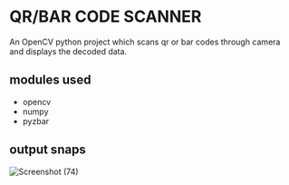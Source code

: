 # QR/BAR CODE SCANNER
An OpenCV python project which scans qr or bar codes through camera and displays the decoded data.

## modules used
- opencv
- numpy
- pyzbar

## output snaps

![Screenshot (74)](https://user-images.githubusercontent.com/58656215/118967383-4341ab00-b988-11eb-9589-9d32134fba63.png)

